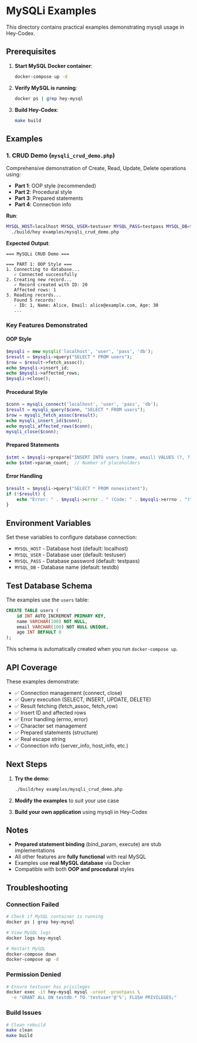 # MySQLi Examples

This directory contains practical examples demonstrating mysqli usage in Hey-Codex.

## Prerequisites

1. **Start MySQL Docker container**:
   ```bash
   docker-compose up -d
   ```

2. **Verify MySQL is running**:
   ```bash
   docker ps | grep hey-mysql
   ```

3. **Build Hey-Codex**:
   ```bash
   make build
   ```

## Examples

### 1. CRUD Demo (`mysqli_crud_demo.php`)

Comprehensive demonstration of Create, Read, Update, Delete operations using:
- **Part 1**: OOP style (recommended)
- **Part 2**: Procedural style
- **Part 3**: Prepared statements
- **Part 4**: Connection info

**Run**:
```bash
MYSQL_HOST=localhost MYSQL_USER=testuser MYSQL_PASS=testpass MYSQL_DB=testdb \
  ./build/hey examples/mysqli_crud_demo.php
```

**Expected Output**:
```
=== MySQLi CRUD Demo ===

=== PART 1: OOP Style ===
1. Connecting to database...
   ✓ Connected successfully
2. Creating new record...
   ✓ Record created with ID: 20
   Affected rows: 1
3. Reading records...
   Found 5 records:
   - ID: 1, Name: Alice, Email: alice@example.com, Age: 30
   ...
```

### Key Features Demonstrated

#### OOP Style
```php
$mysqli = new mysqli('localhost', 'user', 'pass', 'db');
$result = $mysqli->query("SELECT * FROM users");
$row = $result->fetch_assoc();
echo $mysqli->insert_id;
echo $mysqli->affected_rows;
$mysqli->close();
```

#### Procedural Style
```php
$conn = mysqli_connect('localhost', 'user', 'pass', 'db');
$result = mysqli_query($conn, "SELECT * FROM users");
$row = mysqli_fetch_assoc($result);
echo mysqli_insert_id($conn);
echo mysqli_affected_rows($conn);
mysqli_close($conn);
```

#### Prepared Statements
```php
$stmt = $mysqli->prepare("INSERT INTO users (name, email) VALUES (?, ?)");
echo $stmt->param_count;  // Number of placeholders
```

#### Error Handling
```php
$result = $mysqli->query("SELECT * FROM nonexistent");
if (!$result) {
    echo "Error: " . $mysqli->error . " (Code: " . $mysqli->errno . ")";
}
```

## Environment Variables

Set these variables to configure database connection:
- `MYSQL_HOST` - Database host (default: localhost)
- `MYSQL_USER` - Database user (default: testuser)
- `MYSQL_PASS` - Database password (default: testpass)
- `MYSQL_DB` - Database name (default: testdb)

## Test Database Schema

The examples use the `users` table:
```sql
CREATE TABLE users (
    id INT AUTO_INCREMENT PRIMARY KEY,
    name VARCHAR(100) NOT NULL,
    email VARCHAR(100) NOT NULL UNIQUE,
    age INT DEFAULT 0
);
```

This schema is automatically created when you run `docker-compose up`.

## API Coverage

These examples demonstrate:
- ✅ Connection management (connect, close)
- ✅ Query execution (SELECT, INSERT, UPDATE, DELETE)
- ✅ Result fetching (fetch_assoc, fetch_row)
- ✅ Insert ID and affected rows
- ✅ Error handling (errno, error)
- ✅ Character set management
- ✅ Prepared statements (structure)
- ✅ Real escape string
- ✅ Connection info (server_info, host_info, etc.)

## Next Steps

1. **Try the demo**:
   ```bash
   ./build/hey examples/mysqli_crud_demo.php
   ```

2. **Modify the examples** to suit your use case

3. **Build your own application** using mysqli in Hey-Codex

## Notes

- **Prepared statement binding** (bind_param, execute) are stub implementations
- All other features are **fully functional** with real MySQL
- Examples use **real MySQL database** via Docker
- Compatible with both **OOP and procedural** styles

## Troubleshooting

### Connection Failed
```bash
# Check if MySQL container is running
docker ps | grep hey-mysql

# View MySQL logs
docker logs hey-mysql

# Restart MySQL
docker-compose down
docker-compose up -d
```

### Permission Denied
```bash
# Ensure testuser has privileges
docker exec -it hey-mysql mysql -uroot -prootpass \
  -e "GRANT ALL ON testdb.* TO 'testuser'@'%'; FLUSH PRIVILEGES;"
```

### Build Issues
```bash
# Clean rebuild
make clean
make build
```
